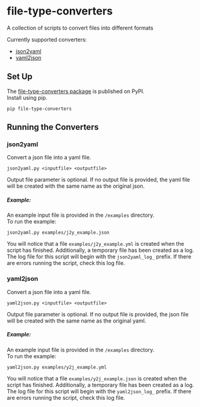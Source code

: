 # file-type-converters
A collection of scripts to convert files into different formats

Currently supported converters:
 - [json2yaml](https://github.com/ecaldwe1/file-type-converters/tree/master#json2yaml)
 - [yaml2json](https://github.com/ecaldwe1/file-type-converters/tree/master#yaml2json)

## Set Up
The [file-type-converters package](https://pypi.python.org/pypi/file-type-converters/0.0.4) is published on PyPI.   
Install using pip.

    pip file-type-converters

## Running the Converters

### json2yaml
Convert a json file into a yaml file. 

    json2yaml.py <inputfile> <outputfile>

Output file parameter is optional. If no output file is provided, the yaml file will be created with the same name as the original json.

##### Example:
An example input file is provided in the `/examples` directory.  
To run the example:

    json2yaml.py examples/j2y_example.json

You will notice that a file `examples/j2y_example.yml` is created when the script has finished. Additionally, a temporary file has been created as a log. The log file for this script will begin with the `json2yaml_log_` prefix. If there are errors running the script, check this log file.


### yaml2json
Convert a json file into a yaml file.

    yaml2json.py <inputfile> <outputfile>

Output file parameter is optional. If no output file is provided, the json file will be created with the same name as the original yaml.

##### Example:
An example input file is provided in the `/examples` directory.  
To run the example:

    yaml2json.py examples/y2j_example.yml

You will notice that a file `examples/y2j_example.json` is created when the script has finished. Additionally, a temporary file has been created as a log. The log file for this script will begin with the `yaml2json_log_` prefix. If there are errors running the script, check this log file.
